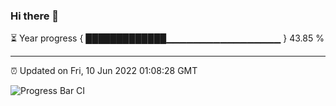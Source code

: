 ### Hi there 👋

⏳ Year progress { █████████████▁▁▁▁▁▁▁▁▁▁▁▁▁▁▁▁▁ } 43.85 %

---

⏰ Updated on Fri, 10 Jun 2022 01:08:28 GMT

![Progress Bar CI](https://github.com/liununu/liununu/workflows/Progress%20Bar%20CI/badge.svg)
